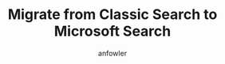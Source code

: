 ---
title: "Migrate from Classic Search to Microsoft Search"
ms.author: anfowler
author: anfowler
manager: mnirkhe
ms.date: 03/21/2019
ms.audience: Admin
ms.topic: article
ms.service: mssearch
localization_priority: Normal
search.appverid:
- BFB160
- MET150
- MOE150
description: "Considerations and instructions for moving to Microsoft search from classic search."
---